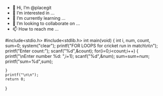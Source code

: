 - 👋 Hi, I’m @placegit
- 👀 I’m interested in ...
- 🌱 I’m currently learning ...
- 💞️ I’m looking to collaborate on ...
- 📫 How to reach me ...

<!---
placegit/placegit is a ✨ special ✨ repository because its `README.md` (this file) appears on your GitHub profile.
You can click the Preview link to take a look at your changes.
--->
#include<stdio.h>
#include<stdlib.h>
int main(void)
{
	int i, num, count, sum=0;
	system("clear");
	printf("FOR LOOPS for cricket run in match\n\n");
	printf("Enter count:");
	scanf("%d",&count);
	for(i=0;i<count;i++)
	{
		printf("\nEnter number %d: ",i+1);
		scanf("%d",&num);
		sum=sum+num;
		printf("sum=%d",sum);
		
	}
	printf("\n\n");
	return 0;
}
